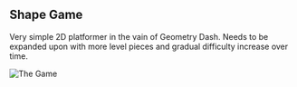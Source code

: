## Shape Game

Very simple 2D platformer in the vain of Geometry Dash. Needs to be expanded upon with more level pieces and gradual difficulty increase over time.

![The Game](./ReadME/shape.gif)
